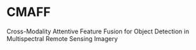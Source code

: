 # CMAFF
Cross-Modality Attentive Feature Fusion for Object Detection in Multispectral Remote Sensing Imagery
